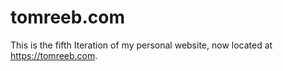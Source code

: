# tomreeb.com
This is the fifth Iteration of my personal website, now located at https://tomreeb.com.
